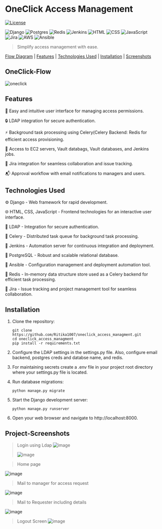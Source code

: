 # OneClick Access Management

[![License](https://img.shields.io/badge/License-MIT-blue.svg)](LICENSE)
>
![Django](https://img.shields.io/badge/django-%23092E20.svg?style=for-the-badge&logo=django&logoColor=white) ![Postgres](https://img.shields.io/badge/postgres-%23316192.svg?style=for-the-badge&logo=postgresql&logoColor=white) ![Redis](https://img.shields.io/badge/redis-%23DD0031.svg?style=for-the-badge&logo=redis&logoColor=white) ![Jenkins](https://img.shields.io/badge/jenkins-%232C5263.svg?style=for-the-badge&logo=jenkins&logoColor=white) ![HTML](https://img.shields.io/badge/html5-%23E34F26.svg?style=for-the-badge&logo=html5&logoColor=white) ![CSS](https://img.shields.io/badge/-CSS-1572B6?style=for-the-badge&logo=css3&logoColor=white) ![JavaScript](https://img.shields.io/badge/javascript-%23323330.svg?style=for-the-badge&logo=javascript&logoColor=%23F7DF1E) ![Jira](https://img.shields.io/badge/jira-%230A0FFF.svg?style=for-the-badge&logo=jira&logoColor=white) ![AWS](https://img.shields.io/badge/AWS-%23FF9900.svg?style=for-the-badge&logo=amazon-aws&logoColor=white) ![Ansible](https://img.shields.io/badge/ansible-%231A1918.svg?style=for-the-badge&logo=ansible&logoColor=white)

> Simplify access management with ease.

[Flow Diagram](#OneClick-Flow) | [Features](#features) | [Technologies Used](#technologies-used) | [Installation](#installation) | [Screenshots](#Project-Screenshots)


>
## OneClick-Flow
![oneclick](https://github.com/Ritika1007/oneclick_access_managment/assets/72782573/a98c3f30-4c93-4c7b-9642-581009cc1ac0)


## Features

🚀 Easy and intuitive user interface for managing access permissions.

🔒 LDAP integration for secure authentication.

⚡ Background task processing using Celery(Celery Backend: Redis for efficient access provisioning.

🔐 Access to EC2 servers, Vault databags, Vault databases, and Jenkins jobs.

🔗 Jira integration for seamless collaboration and issue tracking.

📬 Approval workflow with email notifications to managers and users.

## Technologies Used

⚙️ Django - Web framework for rapid development.

🌐 HTML, CSS, JavaScript - Frontend technologies for an interactive user interface.

🔑 LDAP - Integration for secure authentication.

🌱 Celery - Distributed task queue for background task processing.

🔧 Jenkins - Automation server for continuous integration and deployment.

🐘 PostgreSQL - Robust and scalable relational database.

🔧 Ansible - Configuration management and deployment automation tool.

🔧 Redis - In-memory data structure store used as a Celery backend for efficient task processing.

🔗 Jira - Issue tracking and project management tool for seamless collaboration.

## Installation

1. Clone the repository:

   ```shell
   git clone https://github.com/Ritika1007/oneclick_access_managment.git
   cd oneclick_access_managment
   pip install -r requirements.txt
   
2. Configure the LDAP settings in the settings.py file. Also, configure email backend, postgres creds and databse name, and redis.

3. For maintaining secrets create a .env file in your project root directory where your settings.py file is located.

4. Run database migrations:
   ```shell
   python manage.py migrate

5. Start the Django development server:
   ```shell
   python manage.py runserver

6. Open your web browser and navigate to http://localhost:8000.



## Project-Screenshots
> 
> Login using Ldap
![image](https://github.com/Ritika1007/oneclick_access_managment/assets/72782573/514cb3ed-3ee3-406e-8367-ffebe7428455)
>
> ![image](https://github.com/Ritika1007/oneclick_access_managment/assets/72782573/6fe8523e-e253-4c1b-9bb2-3bf681b8d292)

> Home page
> 
![image](https://github.com/Ritika1007/oneclick_access_managment/assets/72782573/0cabeae2-3724-4df2-9b58-dee47da77f38)
> Mail to manager for access request
> 
![image](https://github.com/Ritika1007/oneclick_access_managment/assets/72782573/2e29b4b1-9cda-469e-9128-e2d2510699a1)
>Mail to Requester including details
>
![image](https://github.com/Ritika1007/oneclick_access_managment/assets/72782573/463bdd39-6798-42fd-822c-c39eec552138)
>
>Logout Screen
>![image](https://github.com/Ritika1007/oneclick_access_managment/assets/72782573/32fdf235-f5d0-4620-983a-f12d2e105141)


